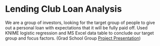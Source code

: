 # Lending Club Loan Analysis
We are a group of investors, looking for the target group of people to give out a personal loan with expectations that it will be fully paid off. Used KNIME logistic regression and MS Excel data table to conclude our target group and focus factors. (Grad School Group [Project Presentation](https://github.com/bryce-bowles/lending-club-loan-analysis/blob/d4b987986cc2289a2af9844eacdd89d885542dec/INFO%20664%20Loans%20Project.pptx))
